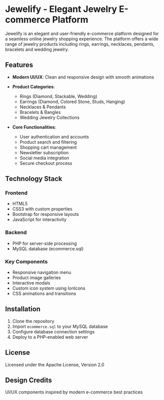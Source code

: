 # Jewelify - Elegant Jewelry E-commerce Platform

Jewelify is an elegant and user-friendly e-commerce platform designed for a seamless online jewelry shopping experience. The platform offers a wide range of jewelry products including rings, earrings, necklaces, pendants, bracelets and wedding jewelry.

## Features

- **Modern UI/UX**: Clean and responsive design with smooth animations
- **Product Categories**: 
  - Rings (Diamond, Stackable, Wedding)
  - Earrings (Diamond, Colored Stone, Studs, Hanging)
  - Necklaces & Pendants
  - Bracelets & Bangles
  - Wedding Jewelry Collections
  
- **Core Functionalities**:
  - User authentication and accounts
  - Product search and filtering
  - Shopping cart management
  - Newsletter subscription
  - Social media integration
  - Secure checkout process

## Technology Stack

### Frontend
- HTML5
- CSS3 with custom properties
- Bootstrap for responsive layouts
- JavaScript for interactivity

### Backend
- PHP for server-side processing
- MySQL database (ecommerce.sql)

### Key Components
- Responsive navigation menu
- Product image galleries
- Interactive modals
- Custom icon system using IonIcons
- CSS animations and transitions

## Installation

1. Clone the repository
2. Import `ecommerce.sql` to your MySQL database
3. Configure database connection settings
4. Deploy to a PHP-enabled web server

## License
Licensed under the Apache License, Version 2.0

## Design Credits
UI/UX components inspired by modern e-commerce best practices